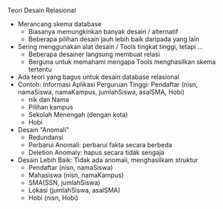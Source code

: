 Teori Desain Relasional
   - Merancang skema database
     - Biasanya memungkinkan banyak desain / alternatif
     - Beberapa pilihan desain jauh lebih baik daripada yang lain
   - Sering menggunakan alat desain / Tools tingkat tinggi, tetapi ...
     - Beberapa desainer langsung membuat relasi
     - Berguna untuk memahami mengapa Tools menghasilkan skema tertentu
   - Ada teori yang bagus untuk desain database relasional
   - Contoh: Informasi Aplikasi Perguruan Tinggi: Pendaftar (nisn, namaSiswa, namaKampus, jumlahSiswa, asalSMA, Hobi)
     - nik dan Nama
     - Pilihan kampus
     - Sekolah Menengah (dengan kota)
     - Hobi
   - Desain "Anomali"
     - Redundansi
     - Perbarui Anomali: perbarui fakta secara berbeda
     - Deletion Anomaly: hapus secara tidak sengaja
   - Desain Lebih Baik: Tidak ada anomali, menghasilkam struktur
     - Pendaftar (nisn, namaSiswa)
     - Mahasiswa (nisn, namaKampus)
     - SMA(SSN, jumlahSiswa)
     - Lokasi (jumlahSiswa, asalSMA)
     - Hobi (nisn, Hobi)
